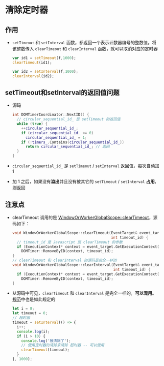 # 清除定时器

## 作用

+ `setTimeout` 和 `setInterval` 函数，都返回一个表示计数器编号的整数值，将该整数传入 `clearTimeout` 和 `clearInterval` 函数，就可以取消对应的定时器

    ```js
    var id1 = setTimeout(f,1000);
    clearTimeout(id1);

    var id2 = setInterval(f,1000);
    clearInterval(id2);
    ```

## setTimeout和setInterval的返回值问题

+ 源码

    ```c++
    int DOMTimerCoordinator::NextID() {
      // circular_sequential_id_ 是 setTimeout 的返回值
      while (true) {
        ++circular_sequential_id_;
        if (circular_sequential_id_ <= 0)
          circular_sequential_id_ = 1;
        if (!timers_.Contains(circular_sequential_id_))
          return circular_sequential_id_; // 返回
      }
    }

    ```

+ `circular_sequential_id_` 是 `setTimeout` / `setInterval` 返回值，每次自动加 1

+ 加 1 之后，如果没有**溢出**并且没有被其它的 `setTimeout` / `setInterval` **占用**，则返回

## 注意点

+ clearTimeout 调用的是 [WindowOrWorkerGlobalScope::clearTimeout](https://link.zhihu.com/?target=https://chromium.googlesource.com/chromium/src/+/refs/tags/91.0.4437.3/third_party/blink/renderer/core/frame/window_or_worker_global_scope.cc#212 "WindowOrWorkerGlobalScope::clearTimeout")，源码如下：

    ```c++
    void WindowOrWorkerGlobalScope::clearTimeout(EventTarget& event_target,
                                                 int timeout_id) {
      // timeout_id 是 Javascript 层 clearTimeout 的参数
      if (ExecutionContext* context = event_target.GetExecutionContext())
        DOMTimer::RemoveByID(context, timeout_id);
    }
    // clearTimeout 和 clearInterval 的源码是完全一样的
    void WindowOrWorkerGlobalScope::clearInterval(EventTarget& event_target,
                                                  int timeout_id) {
      if (ExecutionContext* context = event_target.GetExecutionContext())
        DOMTimer::RemoveByID(context, timeout_id);
    }
    ```

+ 从源码中可见，`clearTimeout` 和 `clearInterval` 是完全一样的，**可以混用**。[规范](https://link.zhihu.com/?target=https://html.spec.whatwg.org/multipage/timers-and-user-prompts.html "规范")中也是如此规定的

    ```js
    let i = 0;
    let timeout = 0;
    // 超时器
    timeout = setInterval(() => {
      i++;
      console.log(i);
      if (i > 10) {
        console.log('被清除了');
        // 使用定时器的清除来清除 超时器 -- 可以使用
        clearTimeout(timeout);
      }
    }, 1000);
    ```
